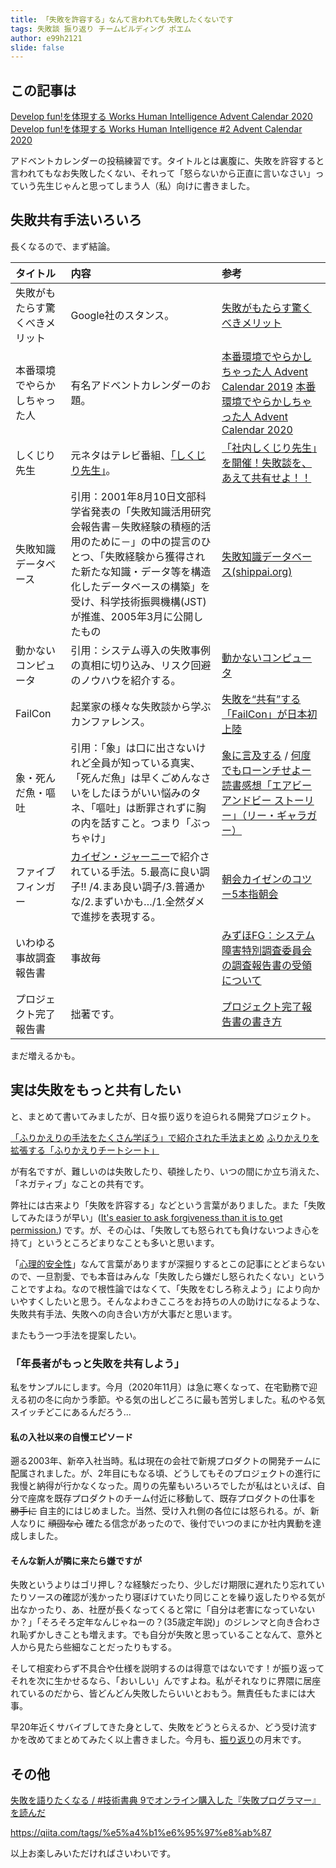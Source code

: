 ```yaml
---
title: 「失敗を許容する」なんて言われても失敗したくないです
tags: 失敗談 振り返り チームビルディング ポエム
author: e99h2121
slide: false
---
```

## この記事は

[Develop fun!を体現する Works Human Intelligence Advent Calendar 2020](https://qiita.com/advent-calendar/2020/whi)
[Develop fun!を体現する Works Human Intelligence #2 Advent Calendar 2020](https://qiita.com/advent-calendar/2020/whi-2)

アドベントカレンダーの投稿練習です。タイトルとは裏腹に、失敗を許容すると言われてもなお失敗したくない、それって「怒らないから正直に言いなさい」っていう先生じゃんと思ってしまう人（私）向けに書きました。

## 失敗共有手法いろいろ
長くなるので、まず結論。

| タイトル | 内容 | 参考|
|:-----|:-----|:----|
|失敗がもたらす驚くべきメリット   |Google社のスタンス。|[失敗がもたらす驚くべきメリット](https://www.thinkwithgoogle.com/intl/ja-jp/marketing-strategies/data-and-measurement/benefits-of-failure-marketing-analytics/)|
|本番環境でやらかしちゃった人|有名アドベントカレンダーのお題。|[本番環境でやらかしちゃった人 Advent Calendar 2019](https://qiita.com/advent-calendar/2019/yarakashi-production) [本番環境でやらかしちゃった人 Advent Calendar 2020](https://qiita.com/advent-calendar/2020/yarakashi-production)|
|しくじり先生|元ネタはテレビ番組、[「しくじり先生」](https://www.tv-asahi.co.jp/shikujiri/)。|[「社内しくじり先生」を開催！失敗談を、あえて共有せよ！！](https://www.wantedly.com/companies/freee/post_articles/188170)|
|失敗知識データベース|引用：2001年8月10日文部科学省発表の「失敗知識活用研究会報告書－失敗経験の積極的活用のために－」の中の提言のひとつ、「失敗経験から獲得された新たな知識・データ等を構造化したデータベースの構築」を受け、科学技術振興機構(JST)が推進、2005年3月に公開したもの   |[失敗知識データベース(shippai.org)](http://www.shippai.org/fkd/index.php)|
|動かないコンピュータ|引用：システム導入の失敗事例の真相に切り込み、リスク回避のノウハウを紹介する。|[動かないコンピュータ](https://xtech.nikkei.com/atcl/nxt/mag/nc/18/020600011/)|
|FailCon|起業家の様々な失敗談から学ぶカンファレンス。   |[失敗を“共有”する「FailCon」が日本初上陸](https://xtech.nikkei.com/it/article/COLUMN/20140623/565973/)|
|象・死んだ魚・嘔吐|引用：「象」は口に出さないけれど全員が知っている真実、「死んだ魚」は早くごめんなさいをしたほうがいい悩みのタネ、「嘔吐」は断罪されずに胸の内を話すこと。つまり「ぶっちゃけ」|[象に言及する](https://note.com/shumpei/n/n9e4b52ef01b2) / [何度でもローンチせよー読書感想「エアビーアンドビー ストーリー」（リー・ギャラガー）](https://www.dokushok.com/entry/2017/08/10/073030)|
|ファイブフィンガー|[カイゼン・ジャーニー](https://www.amazon.co.jp/%E3%82%AB%E3%82%A4%E3%82%BC%E3%83%B3%E3%83%BB%E3%82%B8%E3%83%A3%E3%83%BC%E3%83%8B%E3%83%BC-%E3%81%9F%E3%81%A3%E3%81%9F1%E4%BA%BA%E3%81%8B%E3%82%89%E3%81%AF%E3%81%98%E3%82%81%E3%81%A6%E3%80%81%E3%80%8C%E8%B6%8A%E5%A2%83%E3%80%8D%E3%81%99%E3%82%8B%E3%83%81%E3%83%BC%E3%83%A0%E3%82%92%E3%81%A4%E3%81%8F%E3%82%8B%E3%81%BE%E3%81%A7-%E5%B8%82%E8%B0%B7-%E8%81%A1%E5%95%93/dp/4798153346)で紹介されている手法。5.最高に良い調子!! /4.まあ良い調子/3.普通かな/2.まずいかも…/1.全然ダメ で進捗を表現する。|[朝会カイゼンのコツー5本指朝会](https://www.ogis-ri.co.jp/otc/hiroba/others/ActivityPocket/fisttofive.html)|
|いわゆる事故調査報告書|事故毎|[みずほFG：システム障害特別調査委員会の調査報告書の受領について](https://www.mizuho-fg.co.jp/release/20210615release_jp.html)|
|プロジェクト完了報告書|拙著です。|[プロジェクト完了報告書の書き方](https://qiita.com/e99h2121/items/468495374cf4a10e595a)|


まだ増えるかも。


## 実は失敗をもっと共有したい

と、まとめて書いてみましたが、日々振り返りを迫られる開発プロジェクト。

[「ふりかえりの手法をたくさん学ぼう」で紹介された手法まとめ](https://qiita.com/98lerr/items/423a3e8ee44e118091bf)
[ふりかえりを拡張する「ふりかえりチートシート」](https://qiita.com/viva_tweet_x/items/b06f56ce83038fc2bb8f)

が有名ですが、難しいのは失敗したり、頓挫したり、いつの間にか立ち消えた、「ネガティブ」なことの共有です。

弊社には古来より「失敗を許容する」などという言葉がありました。また「失敗してみたほうが早い」([It's easier to ask forgiveness than it is to get permission.](https://quoteinvestigator.com/2018/06/19/forgive/)) です。が、その心は、「失敗しても怒られても負けないつよき心を持て」というところどまりなことも多いと思います。

「[心理的安全性](https://jinjibu.jp/keyword/detl/855/)」なんて言葉がありますが深掘りするとこの記事にとどまらないので、一旦割愛、でも本音はみんな「失敗したら嫌だし怒られたくない」ということですよね。なので根性論ではなくて、「失敗をむしろ称えよう」により向かいやすくしたいと思う。そんなよわきこころをお持ちの人の助けになるような、失敗共有手法、失敗への向き合い方が大事だと思います。

またもう一つ手法を提案したい。


### 「年長者がもっと失敗を共有しよう」

私をサンプルにします。今月（2020年11月）は急に寒くなって、在宅勤務で迎える初の冬に向かう季節。やる気の出しどころに最も苦労しました。私のやる気スイッチどこにあるんだろう...

#### 私の入社以来の自慢エピソード

遡る2003年、新卒入社当時。私は現在の会社で新規プロダクトの開発チームに配属されました。が、2年目にもなる頃、どうしてもそのプロジェクトの進行に我慢と納得が行かなくなった。周りの先輩もいろいろでしたが私はといえば、自分で座席を既存プロダクトのチーム付近に移動して、既存プロダクトの仕事を <s>勝手に</s> 自主的にはじめました。当然、受け入れ側の各位には怒られる。が、新人なりに <s>頑固な心</s> 確たる信念があったので、後付でいつのまにか社内異動を達成しました。

#### そんな新人が隣に来たら嫌ですが

失敗というよりはゴリ押し？な経験だったり、少しだけ期限に遅れたり忘れていたりソースの確認が浅かったり寝ぼけていたり同じことを繰り返したりやる気が出なかったり、あ、社歴が長くなってくると常に「自分は老害になっていないか？」「そろそろ定年なんじゃねーの？(35歳定年説)」のジレンマと向き合わされ恥ずかしきことも増えます。でも自分が失敗と思っていることなんて、意外と人から見たら些細なことだったりもする。

そして相変わらず不具合や仕様を説明するのは得意ではないです！が振り返ってそれを次に生かせるなら、「おいしい」んですよね。私がそれなりに界隈に居座れているのだから、皆どんどん失敗したらいいとおもう。無責任もたまには大事。

早20年近くサバイブしてきた身として、失敗をどうとらえるか、どう受け流すかを改めてまとめてみたく以上書きました。今月も、[振り返り](https://qiita.com/e99h2121/items/4eb2d5ed9d4bc423b095)の月末です。


## その他

[失敗を語りたくなる / #技術書典 9でオンライン購入した『失敗プログラマー』を読んだ](https://kdnakt.hatenablog.com/entry/2020/09/20/090000)

https://qiita.com/tags/%e5%a4%b1%e6%95%97%e8%ab%87

以上お楽しみいただければさいわいです。
